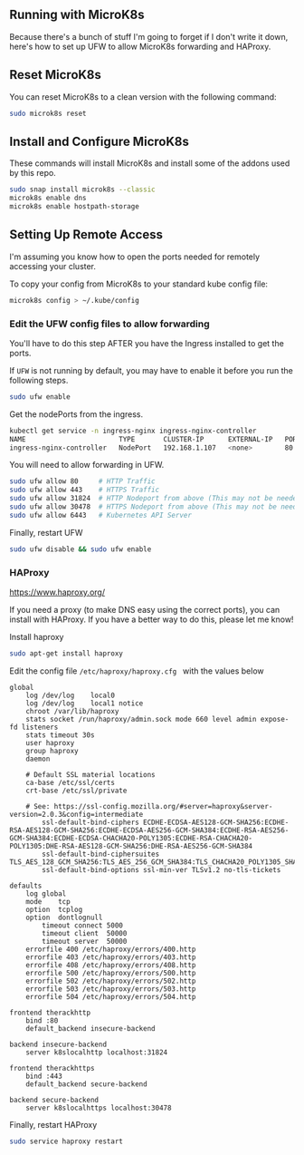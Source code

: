 ## Running with MicroK8s

Because there's a bunch of stuff I'm going to forget if I don't write it down, here's how to set up UFW to allow MicroK8s forwarding and HAProxy.

## Reset MicroK8s

You can reset MicroK8s to a clean version with the following command:

```bash
sudo microk8s reset
```

## Install and Configure MicroK8s

These commands will install MicroK8s and install some of the addons used by this repo.

```bash
sudo snap install microk8s --classic
microk8s enable dns
microk8s enable hostpath-storage
```
## Setting Up Remote Access

I'm assuming you know how to open the ports needed for remotely accessing your cluster.

To copy your config from MicroK8s to your standard kube config file:
```bash
microk8s config > ~/.kube/config
```

### Edit the UFW config files to allow forwarding

You'll have to do this step AFTER you have the Ingress installed to get the ports.

If `UFW` is not running by default, you may have to enable it before you run the following steps.
```bash
sudo ufw enable
```

Get the nodePorts from the ingress.
```bash
kubectl get service -n ingress-nginx ingress-nginx-controller
NAME                       TYPE       CLUSTER-IP      EXTERNAL-IP   PORT(S)                      AGE
ingress-nginx-controller   NodePort   192.168.1.107   <none>        80:31824/TCP,443:30478/TCP   22h
```


You will need to allow forwarding in UFW.
```bash
sudo ufw allow 80     # HTTP Traffic
sudo ufw allow 443    # HTTPS Traffic
sudo ufw allow 31824  # HTTP Nodeport from above (This may not be needed. try without first)
sudo ufw allow 30478  # HTTPS Nodeport from above (This may not be needed. try without first)
sudo ufw allow 6443   # Kubernetes API Server
```


Finally, restart UFW
```bash
sudo ufw disable && sudo ufw enable
```

### HAProxy

https://www.haproxy.org/

If you need a proxy (to make DNS easy using the correct ports), you can install with HAProxy.  If you have a better way to do this, please let me know!

Install haproxy

```bash
sudo apt-get install haproxy
```

Edit the config file `/etc/haproxy/haproxy.cfg ` with the values below

```
global
	log /dev/log	local0
	log /dev/log	local1 notice
	chroot /var/lib/haproxy
	stats socket /run/haproxy/admin.sock mode 660 level admin expose-fd listeners
	stats timeout 30s
	user haproxy
	group haproxy
	daemon

	# Default SSL material locations
	ca-base /etc/ssl/certs
	crt-base /etc/ssl/private

	# See: https://ssl-config.mozilla.org/#server=haproxy&server-version=2.0.3&config=intermediate
        ssl-default-bind-ciphers ECDHE-ECDSA-AES128-GCM-SHA256:ECDHE-RSA-AES128-GCM-SHA256:ECDHE-ECDSA-AES256-GCM-SHA384:ECDHE-RSA-AES256-GCM-SHA384:ECDHE-ECDSA-CHACHA20-POLY1305:ECDHE-RSA-CHACHA20-POLY1305:DHE-RSA-AES128-GCM-SHA256:DHE-RSA-AES256-GCM-SHA384
        ssl-default-bind-ciphersuites TLS_AES_128_GCM_SHA256:TLS_AES_256_GCM_SHA384:TLS_CHACHA20_POLY1305_SHA256
        ssl-default-bind-options ssl-min-ver TLSv1.2 no-tls-tickets

defaults
	log	global
	mode	tcp
	option	tcplog
	option	dontlognull
        timeout connect 5000
        timeout client  50000
        timeout server  50000
	errorfile 400 /etc/haproxy/errors/400.http
	errorfile 403 /etc/haproxy/errors/403.http
	errorfile 408 /etc/haproxy/errors/408.http
	errorfile 500 /etc/haproxy/errors/500.http
	errorfile 502 /etc/haproxy/errors/502.http
	errorfile 503 /etc/haproxy/errors/503.http
	errorfile 504 /etc/haproxy/errors/504.http

frontend therackhttp 
	bind :80
	default_backend insecure-backend

backend insecure-backend
	server k8slocalhttp localhost:31824

frontend therackhttps
	bind :443
	default_backend secure-backend

backend secure-backend
	server k8slocalhttps localhost:30478
```

Finally, restart HAProxy
```bash
sudo service haproxy restart
```
